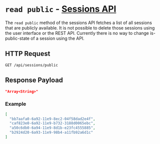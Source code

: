 # `read public` - [Sessions API](../index.md#sessions-api)

The `read public` method of the sessions API fetches a list of all sessions that are publicly available. It is not possible to delete those sessions using the user interface or the REST API. Currently there is no way to change is-public-state of a session using the API.

## HTTP Request

`GET /api/sessions/public`

## Response Payload

```json
"Array<String>"
```

### Example

```json
[
  "bb7aafa0-6a92-11e9-8ec2-04f58dad2e4f",
  "caf823e0-6a92-11e9-b732-3188d0065ebc",
  "a50c6db0-6a94-11e9-8d1b-e23fc4555885",
  "b2924d20-6a93-11e9-98b4-a11fb92a6d1c"
]
```
